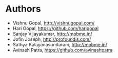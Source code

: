 # Authors

* Vishnu Gopal, http://vishnugopal.com/
* Hari Gopal, https://github.com/harigopal
* Sanjay Vijayakumar, http://mobme.in/
* Jofin Joseph, http://profoundis.com/
* Sathya Kalayanasundaram, http://mobme.in/
* Avinash Patra, https://github.com/avinashpatra